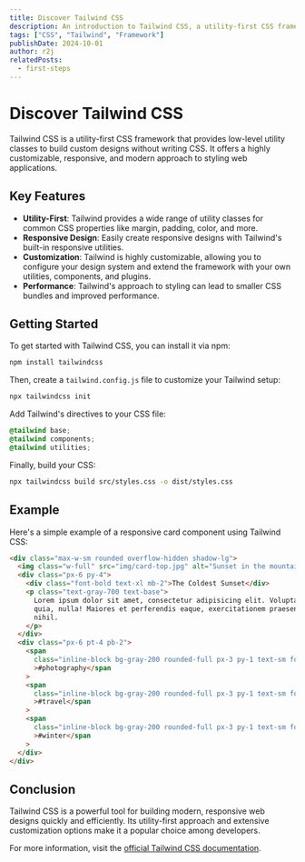 ```yaml
---
title: Discover Tailwind CSS
description: An introduction to Tailwind CSS, a utility-first CSS framework for building modern web designs.
tags: ["CSS", "Tailwind", "Framework"]
publishDate: 2024-10-01
author: r2j
relatedPosts:
  - first-steps
---
```


# Discover Tailwind CSS

Tailwind CSS is a utility-first CSS framework that provides low-level utility classes to build custom designs without writing CSS. It offers a highly customizable, responsive, and modern approach to styling web applications.

## Key Features

- **Utility-First**: Tailwind provides a wide range of utility classes for common CSS properties like margin, padding, color, and more.
- **Responsive Design**: Easily create responsive designs with Tailwind's built-in responsive utilities.
- **Customization**: Tailwind is highly customizable, allowing you to configure your design system and extend the framework with your own utilities, components, and plugins.
- **Performance**: Tailwind's approach to styling can lead to smaller CSS bundles and improved performance.

## Getting Started

To get started with Tailwind CSS, you can install it via npm:

```bash
npm install tailwindcss
```

Then, create a `tailwind.config.js` file to customize your Tailwind setup:

```bash
npx tailwindcss init
```

Add Tailwind's directives to your CSS file:

```css
@tailwind base;
@tailwind components;
@tailwind utilities;
```

Finally, build your CSS:

```bash
npx tailwindcss build src/styles.css -o dist/styles.css
```

## Example

Here's a simple example of a responsive card component using Tailwind CSS:

```html
<div class="max-w-sm rounded overflow-hidden shadow-lg">
  <img class="w-full" src="img/card-top.jpg" alt="Sunset in the mountains" />
  <div class="px-6 py-4">
    <div class="font-bold text-xl mb-2">The Coldest Sunset</div>
    <p class="text-gray-700 text-base">
      Lorem ipsum dolor sit amet, consectetur adipisicing elit. Voluptatibus
      quia, nulla! Maiores et perferendis eaque, exercitationem praesentium
      nihil.
    </p>
  </div>
  <div class="px-6 pt-4 pb-2">
    <span
      class="inline-block bg-gray-200 rounded-full px-3 py-1 text-sm font-semibold text-gray-700 mr-2 mb-2"
      >#photography</span
    >
    <span
      class="inline-block bg-gray-200 rounded-full px-3 py-1 text-sm font-semibold text-gray-700 mr-2 mb-2"
      >#travel</span
    >
    <span
      class="inline-block bg-gray-200 rounded-full px-3 py-1 text-sm font-semibold text-gray-700 mr-2 mb-2"
      >#winter</span
    >
  </div>
</div>
```

## Conclusion

Tailwind CSS is a powerful tool for building modern, responsive web designs quickly and efficiently. Its utility-first approach and extensive customization options make it a popular choice among developers.

For more information, visit the [official Tailwind CSS documentation](https://tailwindcss.com/docs).
